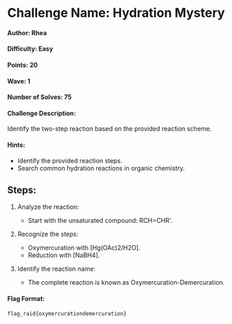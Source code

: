# Challenge Name: Hydration Mystery

#### Author: Rhea

#### Difficulty: Easy

#### Points: 20

#### Wave: 1

#### Number of Solves: 75

#### Challenge Description: 
Identify the two-step reaction based on the provided reaction scheme. 

#### Hints:  
- Identify the provided reaction steps.  
- Search common hydration reactions in organic chemistry.

## Steps:

1. Analyze the reaction:  
   - Start with the unsaturated compound: RCH=CHR'.
   
2. Recognize the steps:  
   - Oxymercuration with [Hg(OAc)2/H2O].  
   - Reduction with [NaBH4].
   
3. Identify the reaction name:  
   - The complete reaction is known as Oxymercuration-Demercuration.

#### Flag Format:  
```
flag_raid{oxymercurationdemercuration}
```
